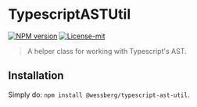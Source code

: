 # TypescriptASTUtil
[![NPM version][npm-version-image]][npm-version-url]
[![License-mit][license-mit-image]][license-mit-url]

[license-mit-url]: https://opensource.org/licenses/MIT

[license-mit-image]: https://img.shields.io/badge/License-MIT-yellow.svg

[npm-version-url]: https://www.npmjs.com/package/@wessberg/typescript-ast-util

[npm-version-image]: https://badge.fury.io/js/%40wessberg%2Ftypescript-ast-util.svg

> A helper class for working with Typescript's AST.

## Installation
Simply do: `npm install @wessberg/typescript-ast-util`.